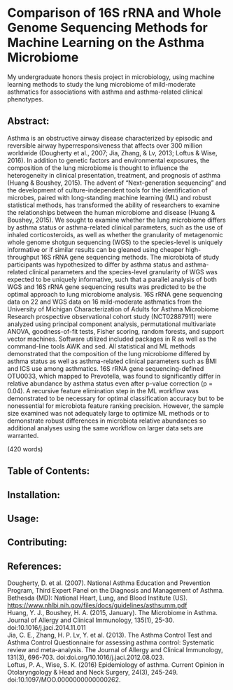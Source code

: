 # Comparison of 16S rRNA and Whole Genome Sequencing Methods for Machine Learning on the Asthma Microbiome
My undergraduate honors thesis project in microbiology, using machine learning methods to study the lung microbiome of mild-moderate asthmatics for associations with asthma and asthma-related clinical phenotypes.

## Abstract:
Asthma is an obstructive airway disease characterized by episodic and reversible airway hyperresponsiveness that affects over 300 million worldwide (Dougherty et al., 2007; Jia, Zhang, & Lv, 2013; Loftus & Wise, 2016). In addition to genetic factors and environmental exposures, the composition of the lung microbiome is thought to influence the heterogeneity in clinical presentation, treatment, and prognosis of asthma (Huang & Boushey, 2015). The advent of “Next-generation sequencing” and the development of culture-independent tools for the identification of microbes, paired with long-standing machine learning (ML) and robust statistical methods, has transformed the ability of researchers to examine the relationships between the human microbiome and disease (Huang & Boushey, 2015). We sought to examine whether the lung microbiome differs by asthma status or asthma-related clinical parameters, such as the use of inhaled corticosteroids, as well as whether the granularity of metagenomic whole genome shotgun sequencing (WGS) to the species-level is uniquely informative or if similar results can be gleaned using cheaper high-throughput 16S rRNA gene sequencing methods. The microbiota of study participants was hypothesized to differ by asthma status and asthma-related clinical parameters and the species-level granularity of WGS was expected to be uniquely informative, such that a parallel analysis of both WGS and 16S rRNA gene sequencing results was predicted to be the optimal approach to lung microbiome analysis. 16S rRNA gene sequencing data on 22 and WGS data on 16 mild-moderate asthmatics from the University of Michigan Characterization of Adults for Asthma Microbiome Research prospective observational cohort study (NCT02887911) were analyzed using principal component analysis, permutational multivariate ANOVA, goodness-of-fit tests, Fisher scoring, random forests, and support vector machines. Software utilized included packages in R as well as the command-line tools AWK and sed. All statistical and ML methods demonstrated that the composition of the lung microbiome differed by asthma status as well as asthma-related clinical parameters such as BMI and ICS use among asthmatics. 16S rRNA gene sequencing-defined OTU0033, which mapped to Prevotella, was found to significantly differ in relative abundance by asthma status even after p-value correction (p = 0.04). A recursive feature elimination step in the ML workflow was demonstrated to be necessary for optimal classification accuracy but to be nonessential for microbiota feature ranking precision. However, the sample size examined was not adequately large to optimize ML methods or to demonstrate robust differences in microbiota relative abundances so additional analyses using the same workflow on larger data sets are warranted.

(420 words)

## Table of Contents:

## Installation:

## Usage:

## Contributing:

## References:
Dougherty, D. et al. (2007). National Asthma Education and Prevention Program,
   Third Expert Panel on the Diagnosis and Management of Asthma. Bethesda (MD): National Heart, Lung, and Blood Institute (US).    
   https://www.nhlbi.nih.gov/files/docs/guidelines/asthsumm.pdf <br />
Huang, Y. J., Boushey, H. A. (2015, January). The Microbiome in Asthma. Journal of Allergy
    and Clinical Immunology, 135(1), 25-30. doi:10.1016/j.jaci.2014.11.011 <br />
Jia, C. E., Zhang, H. P. Lv, Y. et al. (2013). The Asthma Control Test and Asthma Control
    Questionnaire for assessing asthma control: Systematic review and meta-analysis. The Journal of Allergy and Clinical Immunology,
    131(3), 696-703. doi:doi.org/10.1016/j.jaci.2012.08.023. <br />
Loftus, P. A., Wise, S. K. (2016) Epidemiology of asthma. Current Opinion in Otolaryngology
    & Head and Neck Surgery, 24(3), 245-249. doi:10.1097/MOO.0000000000000262.


